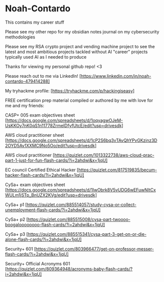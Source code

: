 # Noah-Contardo
This contains my career stuff

Please see my other repo for my obsidian notes journal on my cybersecurity methodologies

Please see my RSA crypto project and vending machine project to see the latest and most ambitious projects tackled without AI "career" projects typically used AI as I needed to produce

Thanks for viewing my personal github repo! <3

Please reach out to me via LinkedIn!
[https://www.linkedin.com/in/noah-contardo-479414288]

My tryhackme profile:
[https://tryhackme.com/p/hackingiseasy]

FREE certification prep material compiled or authored by me with love for me and my friends:

CASP+ 005 exam objectives sheet
[https://docs.google.com/spreadsheets/d/1oqyagwOJeM-UsKKOy7nK0qS1n11778ZrmeIDfyfUtcE/edit?usp=drivesdk]

AWS cloud practitioner sheet
[https://docs.google.com/spreadsheets/d/1cP2S6bq3vTAvQhYPvGKzinz3D2OYD5Av1XXMC9No5Oo/edit?usp=drivesdk]

AWS cloud practitioner 
[https://quizlet.com/1013322738/aws-cloud-prac-part-1-just-for-fun-flash-cards/?i=2ahdwi&x=1jqU]

EC council Certified Ethical Hacker
[https://quizlet.com/817519835/becum-hacker-flash-cards/?i=2ahdwi&x=1jqU]

CySa+ exam objectives sheet
[https://docs.google.com/spreadsheets/d/1IwObrk8V5vUDG6wEFuwNItCxWULm1jSTp_BnUZX2KVg/edit?usp=drivesdk]

CySa+ p1
[https://quizlet.com/885514057/study-cysa-or-collect-unemployment-flash-cards/?i=2ahdwi&x=1jqU]

CySa+ p2
[https://quizlet.com/885515008/cysa-part-twoooo-boogaloooooooo-flash-cards/?i=2ahdwi&x=1jqU]

CySa+ p3
[https://quizlet.com/885515341/cysa-part-3-get-on-or-die-alone-flash-cards/?i=2ahdwi&x=1jqU]

Security+ 601
[https://quizlet.com/803966477/get-on-professor-messer-flash-cards/?i=2ahdwi&x=1jqU]

Security+ Official Acronyms 601
[https://quizlet.com/809364948/acronyms-baby-flash-cards/?i=2ahdwi&x=1jqU]
